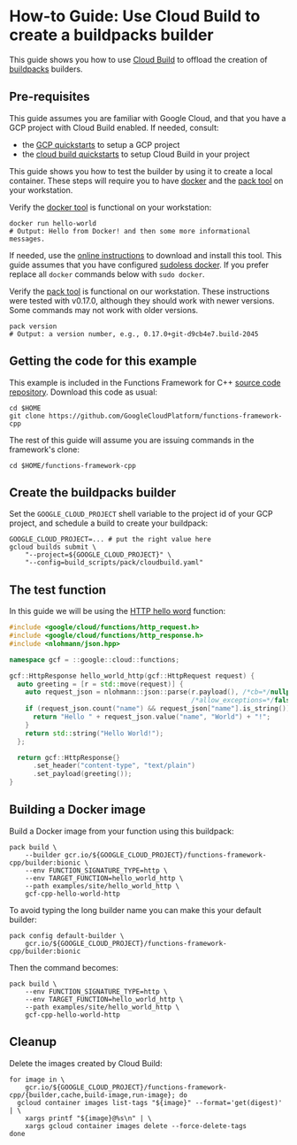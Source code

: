 # How-to Guide: Use Cloud Build to create a buildpacks builder

[repository-gh]: https://github.com/GoogleCloudPlatform/functions-framework-cpp
[cloud-build-quickstarts]: https://cloud.google.com/build/docs/quickstarts
[gcp-quickstarts]: https://cloud.google.com/resource-manager/docs/creating-managing-projects
[buildpacks]: https://buildpacks.io
[docker]: https://docker.com/
[docker-install]: https://store.docker.com/search?type=edition&offering=community
[sudoless docker]: https://docs.docker.com/engine/install/linux-postinstall/
[pack-install]: https://buildpacks.io/docs/install-pack/
[hello-world-http]: /examples/site/hello_world_http/hello_world_http.cc
[cloud-build]: https://cloud.google.com/cloud-build

This guide shows you how to use [Cloud Build][cloud-build] to offload the
creation of [buildpacks] builders.

## Pre-requisites

This guide assumes you are familiar with Google Cloud, and that you have a GCP
project with Cloud Build enabled. If needed, consult:
* the [GCP quickstarts][gcp-quickstarts] to setup a GCP project
* the [cloud build quickstarts][cloud-build-quickstarts] to setup Cloud Build
  in your project

This guide shows you how to test the builder by using it to create a local
container. These steps will require you to have [docker] and the
[pack tool][pack-install] on your workstation.

Verify the [docker tool][docker] is functional on your workstation:

```shell
docker run hello-world
# Output: Hello from Docker! and then some more informational messages.
```

If needed, use the [online instructions][docker-install] to download and install
this tool. This guide assumes that you have configured [sudoless docker]. If
you prefer replace all `docker` commands below with `sudo docker`.

Verify the [pack tool][pack-install] is functional on our workstation. These
instructions were tested with v0.17.0, although they should work with newer
versions. Some commands may not work with older versions.

```shell
pack version
# Output: a version number, e.g., 0.17.0+git-d9cb4e7.build-2045
```

## Getting the code for this example

This example is included in the Functions Framework for C++
[source code repository][repository-gh]. Download this code as usual:

```shell
cd $HOME
git clone https://github.com/GoogleCloudPlatform/functions-framework-cpp
```

The rest of this guide will assume you are issuing commands in the framework's
clone:

```shell
cd $HOME/functions-framework-cpp
```

## Create the buildpacks builder

Set the `GOOGLE_CLOUD_PROJECT` shell variable to the project id of your GCP
project, and schedule a build to create your buildpack:

```shell
GOOGLE_CLOUD_PROJECT=... # put the right value here
gcloud builds submit \
    "--project=${GOOGLE_CLOUD_PROJECT}" \
    "--config=build_scripts/pack/cloudbuild.yaml"
```

## The test function

In this guide we will be using the [HTTP hello word][hello-world-http] function:

```cc
#include <google/cloud/functions/http_request.h>
#include <google/cloud/functions/http_response.h>
#include <nlohmann/json.hpp>

namespace gcf = ::google::cloud::functions;

gcf::HttpResponse hello_world_http(gcf::HttpRequest request) {
  auto greeting = [r = std::move(request)] {
    auto request_json = nlohmann::json::parse(r.payload(), /*cb=*/nullptr,
                                              /*allow_exceptions=*/false);
    if (request_json.count("name") && request_json["name"].is_string()) {
      return "Hello " + request_json.value("name", "World") + "!";
    }
    return std::string("Hello World!");
  };

  return gcf::HttpResponse{}
      .set_header("content-type", "text/plain")
      .set_payload(greeting());
}
```

## Building a Docker image

Build a Docker image from your function using this buildpack:

```shell
pack build \
    --builder gcr.io/${GOOGLE_CLOUD_PROJECT}/functions-framework-cpp/builder:bionic \
    --env FUNCTION_SIGNATURE_TYPE=http \
    --env TARGET_FUNCTION=hello_world_http \
    --path examples/site/hello_world_http \
    gcf-cpp-hello-world-http
```

To avoid typing the long builder name you can make this your default
builder:

```shell
pack config default-builder \
    gcr.io/${GOOGLE_CLOUD_PROJECT}/functions-framework-cpp/builder:bionic
```

Then the command becomes:

```shell
pack build \
    --env FUNCTION_SIGNATURE_TYPE=http \
    --env TARGET_FUNCTION=hello_world_http \
    --path examples/site/hello_world_http \
    gcf-cpp-hello-world-http
```

## Cleanup

Delete the images created by Cloud Build:

```shell
for image in \
    gcr.io/${GOOGLE_CLOUD_PROJECT}/functions-framework-cpp/{builder,cache,build-image,run-image}; do
  gcloud container images list-tags "${image}" --format='get(digest)' | \
    xargs printf "${image}@%s\n" | \
    xargs gcloud container images delete --force-delete-tags
done
```
